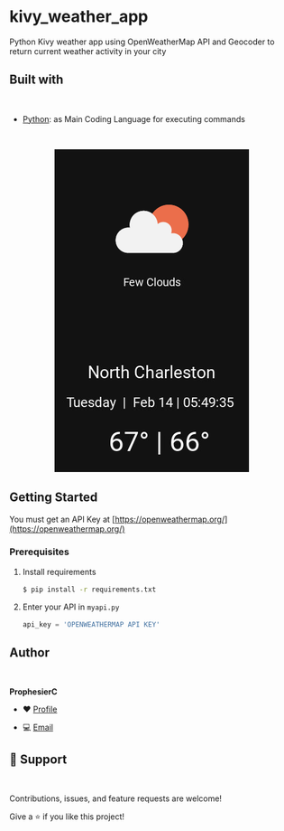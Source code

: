 # kivy_weather_app

Python Kivy weather app using OpenWeatherMap API and Geocoder to return current weather activity in your city

##  Built with
</br>

- [Python](https://www.python.org/ "Python"): as Main Coding Language for executing commands
</br>



<p align="center">
<img src="https://github.com/prophesierc/kivy_weather_app/blob/main/img/example.PNG"
  alt="example GUI"
  width="345" height="571">
</p>

<!-- GETTING STARTED -->
## Getting Started

You must get an API Key at [https://openweathermap.org/](https://openweathermap.org/)

### Prerequisites

1. Install requirements 
   ```sh
   $ pip install -r requirements.txt
   ```
2. Enter your API in `myapi.py`
   ```py
   api_key = 'OPENWEATHERMAP API KEY'
   ```
##  Author
</br>


**ProphesierC**

- ❤️ [Profile](https://github.com/Prophesierc)

- 💻 [Email](mailto:bwknowles98@gmail.com?subject=Hi%20from%20Project%20Initiator "Hi!")


## 🤝 Support
</br>


Contributions, issues, and feature requests are welcome!

Give a ⭐️ if you like this project!
